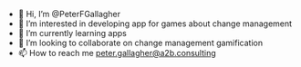 - 👋 Hi, I’m @PeterFGallagher
- 👀 I’m interested in developing app for games about change management
- 🌱 I’m currently learning apps
- 💞️ I’m looking to collaborate on change management gamification
- 📫 How to reach me peter.gallagher@a2b.consulting

<!---
PeterFGallagher/PeterFGallagher is a ✨ special ✨ repository because its `README.md` (this file) appears on your GitHub profile.
You can click the Preview link to take a look at your changes.
--->
